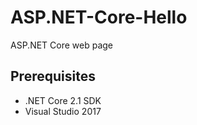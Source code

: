 # ASP.NET-Core-Hello
ASP.NET Core web page

## Prerequisites
+ .NET Core 2.1 SDK
+ Visual Studio 2017
